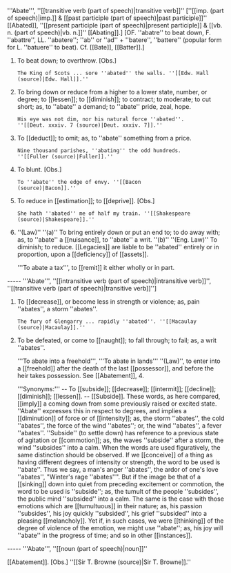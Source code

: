 '''Abate''', ''[[transitive verb (part of speech)|transitive verb]]'' [''[[imp. (part of speech)|imp.]] & [[past participle (part of speech)|past participle]]'' [[Abated]], ''[[present participle (part of speech)|present participle]] & [[vb. n. (part of speech)|vb. n.]]'' [[Abating]].] [OF. ''abatre'' to beat down, F. ''abattre'', LL. ''abatere''; ''ab'' or ''ad'' + ''batere'', ''battere'' (popular form for L. ''batuere'' to beat). Cf. [[Bate]], [[Batter]].]

<ol>
<li>To beat down; to overthrow. [Obs.]

<code>The King of Scots ... sore ''abated'' the walls. ''[[Edw. Hall (source)|Edw. Hall]].''</code>

<li> To bring down or reduce from a higher to a lower state, number, or degree; to [[lessen]]; to [[diminish]]; to contract; to moderate; to cut short; as, to ''abate'' a demand; to ''abate'' pride, zeal, hope.

<code>His eye was not dim, nor his natural force ''abated''. ''[[Deut. xxxiv. 7 (source)|Deut. xxxiv. 7]].''</code>

<li> To [[deduct]]; to omit; as, to ''abate'' something from a price.

<code>Nine thousand parishes, ''abating'' the odd hundreds. ''[[Fuller (source)|Fuller]].''</code>

<li> To blunt. [Obs.]

<code>To ''abate'' the edge of envy. ''[[Bacon (source)|Bacon]].''</code>

<li> To reduce in [[estimation]]; to [[deprive]]. [Obs.]

<code>She hath ''abated'' me of half my train. ''[[Shakespeare (source)|Shakespeare]].''</code>

<li> ''(Law)'' ''(a)'' To bring entirely down or put an end to; to do away with; as, to ''abate'' a [[nuisance]], to ''abate'' a writ. ''(b)'' ''(Eng. Law)'' To diminish; to reduce. [[Legacies]] are liable to be ''abated'' entirely or in proportion, upon a [[deficiency]] of [[assets]].

'''To abate a tax''', to [[remit]] it either wholly or in part.
</ol>
-----
'''Abate''', ''[[intransitive verb (part of speech)|intransitive verb]]'', ''[[transitive verb (part of speech)|transitive verb]]'']

<ol>
<li>To [[decrease]], or become less in strength or violence; as, pain ''abates'', a storm ''abates''.

<code>The fury of Glengarry ... rapidly ''abated''. ''[[Macaulay (source)|Macaulay]].''</code>

<li> To be defeated, or come to [[naught]]; to fall through; to fail; as, a writ ''abates''.

'''To abate into a freehold''', '''To abate in lands''' ''(Law)'', to enter into a [[freehold]] after the death of the last [[possessor]], and before the heir takes possession. See [[Abatement]], 4.

'''Synonyms:''' -- To [[subside]]; [[decrease]]; [[intermit]]; [[decline]]; [[diminish]]; [[lessen]]. -- [[Subside]]. These words, as here compared, [[imply]] a coming down from some previously raised or excited state. ''Abate'' expresses this in respect to degrees, and implies a [[diminution]] of force or of [[intensity]]; as, the storm ''abates'', the cold ''abates'', the force of the wind ''abates''; or, the wind ''abates'', a fever ''abates''. ''Subside'' (to settle down) has reference to a previous state of agitation or [[commotion]]; as, the waves ''subside'' after a storm, the wind ''subsides'' into a calm. When the words are used figuratively, the same distinction should be observed. If we [[conceive]] of a thing as having different degrees of intensity or strength, the word to be used is ''abate''. Thus we say, a man's anger ''abates'', the ardor of one's love ''abates'', "Winter's rage ''abates''". But if the image be that of a [[sinking]] down into quiet from preceding excitement or commotion, the word to be used is ''subside''; as, the tumult of the people ''subsides'', the public mind ''subsided'' into a calm. The same is the case with those emotions which are [[tumultuous]] in their nature; as, his passion ''subsides'', his joy quickly ''subsided'', his grief ''subsided'' into a pleasing [[melancholy]]. Yet if, in such cases, we were [[thinking]] of the degree of violence of the emotion, we might use ''abate''; as, his joy will ''abate'' in the progress of time; and so in other [[instances]].
</ol>
-----
'''Abate''', ''[[noun (part of speech)|noun]]''

[[Abatement]]. [Obs.] ''[[Sir T. Browne (source)|Sir T. Browne]].''